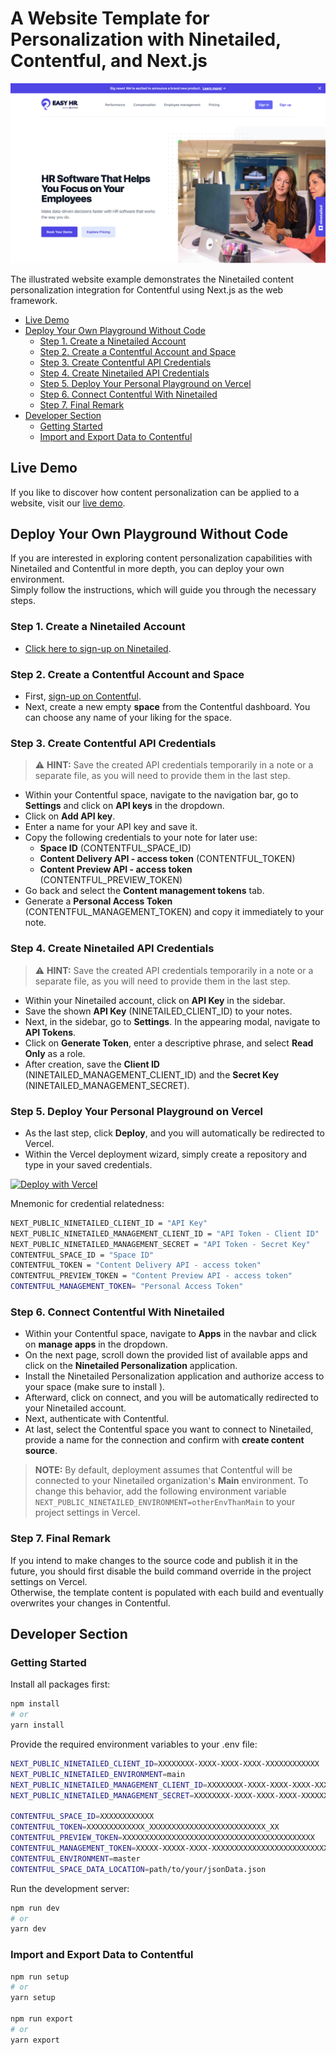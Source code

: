 #  A Website Template for Personalization with Ninetailed, Contentful, and Next.js

![](docs/marketing-contentful-next.png)

The illustrated website example demonstrates the Ninetailed content personalization integration for Contentful using Next.js as the web framework.

- [Live Demo](#live-demo)
- [Deploy Your Own Playground Without Code](#deploy-your-own-playground-without-code)
  * [Step 1. Create a Ninetailed Account](#step-1-create-a-ninetailed-account)
  * [Step 2. Create a Contentful Account and Space](#step-2-create-a-contentful-account-and-space)
  * [Step 3. Create Contentful API Credentials](#step-3-create-contentful-api-credentials)
  * [Step 4. Create Ninetailed API Credentials](#step-4-create-ninetailed-api-credentials)
  * [Step 5. Deploy Your Personal Playground on Vercel](#step-5-deploy-your-personal-playground-on-vercel)
  * [Step 6. Connect Contentful With Ninetailed](#step-6-connect-contentful-with-ninetailed)
  * [Step 7. Final Remark](#step-7-final-remark)
- [Developer Section](#developer-section)
  * [Getting Started](#getting-started)
  * [Import and Export Data to Contentful](#import-and-export-data-to-contentful)

## Live Demo

If you like to discover how content personalization can be applied to a website, visit our [live demo](https://b2b-marketing-website-nextjs-ninetailed.vercel.app/).

## Deploy Your Own Playground Without Code
If you are interested in exploring content personalization capabilities with Ninetailed and Contentful in more depth, you can deploy your own environment.\
Simply follow the instructions, which will guide you through the necessary steps.

### Step 1. Create a Ninetailed Account
- [Click here to sign-up on Ninetailed](https://app.ninetailed.io/account/sign-up).

### Step 2. Create a Contentful Account and Space
- First, [sign-up on Contentful](https://www.contentful.com/sign-up/).
- Next, create a new empty **space** from the Contentful dashboard. You can choose any name of your liking for the space.

### Step 3. Create Contentful API Credentials
> ⚠️ **HINT:** Save the created API credentials temporarily in a note or a separate file, as you will need to provide them in the last step.
- Within your Contentful space, navigate to the navigation bar, go to **Settings** and click on **API keys** in the dropdown.
- Click on **Add API key**.
- Enter a name for your API key and save it.
- Copy the following credentials to your note for later use:
  - **Space ID** (CONTENTFUL_SPACE_ID)
  - **Content Delivery API - access token** (CONTENTFUL_TOKEN)
  - **Content Preview API - access token** (CONTENTFUL_PREVIEW_TOKEN)
- Go back and select the **Content management tokens** tab.
- Generate a **Personal Access Token** (CONTENTFUL_MANAGEMENT_TOKEN) and copy it immediately to your note.

### Step 4. Create Ninetailed API Credentials
> ⚠️ **HINT:** Save the created API credentials temporarily in a note or a separate file, as you will need to provide them in the last step.
- Within your Ninetailed account, click on **API Key** in the sidebar.
- Save the shown **API Key** (NINETAILED_CLIENT_ID) to your notes.
- Next, in the sidebar, go to **Settings**. In the appearing modal, navigate to **API Tokens**.
- Click on **Generate Token**, enter a descriptive phrase, and select **Read Only** as a role.
- After creation, save the **Client ID** (NINETAILED_MANAGEMENT_CLIENT_ID) and the **Secret Key** (NINETAILED_MANAGEMENT_SECRET).

### Step 5. Deploy Your Personal Playground on Vercel

- As the last step, click **Deploy**, and you will automatically be redirected to Vercel.
- Within the Vercel deployment wizard, simply create a repository and type in your saved credentials.

[![Deploy with Vercel](https://vercel.com/button)](https://vercel.com/new/clone?repository-url=https%3A%2F%2Fgithub.com%2Fninetailed-inc%2Fninetailed-examples%2Fmarketing-contentful-next&env=NEXT_PUBLIC_NINETAILED_CLIENT_ID,NEXT_PUBLIC_NINETAILED_MANAGEMENT_CLIENT_ID,NEXT_PUBLIC_NINETAILED_MANAGEMENT_SECRET,CONTENTFUL_SPACE_ID,CONTENTFUL_TOKEN,CONTENTFUL_PREVIEW_TOKEN,CONTENTFUL_MANAGEMENT_TOKEN&project-name=ninetailed-contentful-next-starter&repository-name=ninetailed-contentful-next-starter&build-command=npm%20run%20build-and-setup)

Mnemonic for credential relatedness:
``` bash
NEXT_PUBLIC_NINETAILED_CLIENT_ID = "API Key"
NEXT_PUBLIC_NINETAILED_MANAGEMENT_CLIENT_ID = "API Token - Client ID"
NEXT_PUBLIC_NINETAILED_MANAGEMENT_SECRET = "API Token - Secret Key"
CONTENTFUL_SPACE_ID = "Space ID"
CONTENTFUL_TOKEN = "Content Delivery API - access token"
CONTENTFUL_PREVIEW_TOKEN = "Content Preview API - access token"
CONTENTFUL_MANAGEMENT_TOKEN= "Personal Access Token"
```

### Step 6. Connect Contentful With Ninetailed
- Within your Contentful space, navigate to **Apps** in the navbar and click on **manage apps** in the dropdown.
- On the next page, scroll down the provided list of available apps and click on the **Ninetailed Personalization** application.
- Install the Ninetailed Personalization application and authorize access to your space (make sure to install ).
- Afterward, click on connect, and you will be automatically redirected to your Ninetailed account.
- Next, authenticate with Contentful.
- At last, select the Contentful space you want to connect to Ninetailed, provide a name for the connection and confirm with **create content source**.

> **NOTE:** By default, deployment assumes that Contentful will be connected to your Ninetailed organization's **Main** environment.
> To change this behavior, add the following environment variable `NEXT_PUBLIC_NINETAILED_ENVIRONMENT=otherEnvThanMain` to your project settings in Vercel.


### Step 7. Final Remark

If you intend to make changes to the source code and publish it in the future, you should first disable the build command override in the project settings on Vercel.\
Otherwise, the template content is populated with each build and eventually overwrites your changes in Contentful.

## Developer Section

### Getting Started

Install all packages first:
```bash
npm install
# or
yarn install
```

Provide the required environment variables to your .env file:
```bash
NEXT_PUBLIC_NINETAILED_CLIENT_ID=XXXXXXXX-XXXX-XXXX-XXXX-XXXXXXXXXXXX
NEXT_PUBLIC_NINETAILED_ENVIRONMENT=main
NEXT_PUBLIC_NINETAILED_MANAGEMENT_CLIENT_ID=XXXXXXXX-XXXX-XXXX-XXXX-XXXXXXXXXXXX
NEXT_PUBLIC_NINETAILED_MANAGEMENT_SECRET=XXXXXXXX-XXXX-XXXX-XXXX-XXXXXXXXXXXX

CONTENTFUL_SPACE_ID=XXXXXXXXXXXX
CONTENTFUL_TOKEN=XXXXXXXXXXXXX_XXXXXXXXXXXXXXXXXXXXXXXXXX_XX
CONTENTFUL_PREVIEW_TOKEN=XXXXXXXXXXXXXXXXXXXXXXXXXXXXXXXXXXXXXXXXXXX
CONTENTFUL_MANAGEMENT_TOKEN=XXXXX-XXXXX-XXXX-XXXXXXXXXXXXXXXXXXXXXXXXXXXXXXXX
CONTENTFUL_ENVIRONMENT=master
CONTENTFUL_SPACE_DATA_LOCATION=path/to/your/jsonData.json
```

Run the development server:
```bash
npm run dev
# or
yarn dev
```

### Import and Export Data to Contentful

```bash
npm run setup
# or
yarn setup

npm run export
# or
yarn export
```
